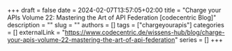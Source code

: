 +++ 
draft = false
date = 2024-02-07T13:57:05+02:00
title = "Charge your APIs Volume 22: Mastering the Art of API Federation [codecentric Blog]"
description = ""
slug = ""
authors = []
tags = ["chargeyourapis"]
categories = []
externalLink = "https://www.codecentric.de/wissens-hub/blog/charge-your-apis-volume-22-mastering-the-art-of-api-federation"
series = []
+++
